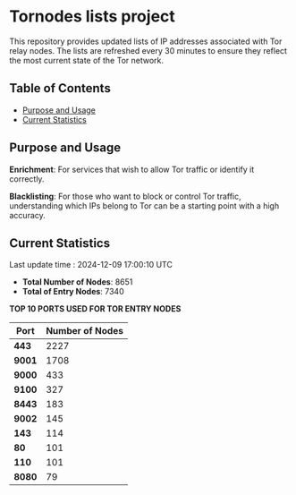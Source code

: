 # Tornodes lists project

This repository provides updated lists of IP addresses associated with Tor relay nodes. The lists are refreshed every 30 minutes to ensure they reflect the most current state of the Tor network.

## Table of Contents

- [Purpose and Usage](#purpose-and-usage)
- [Current Statistics](#current-statistics)


## Purpose and Usage

**Enrichment**: For services that wish to allow Tor traffic or identify it correctly.

**Blacklisting**: For those who want to block or control Tor traffic, understanding which IPs belong to Tor can be a starting point with a high accuracy.

## Current Statistics

Last update time : 2024-12-09 17:00:10 UTC

- **Total Number of Nodes**: 8651
- **Total of Entry Nodes**: 7340

**TOP 10 PORTS USED FOR TOR ENTRY NODES**

| **Port** | **Number of Nodes** |
|------|-----------------|
| **443**   | 2227  |
| **9001**   | 1708  |
| **9000**   | 433  |
| **9100**   | 327  |
| **8443**   | 183  |
| **9002**   | 145  |
| **143**   | 114  |
| **80**   | 101  |
| **110**   | 101  |
| **8080**   | 79  |

